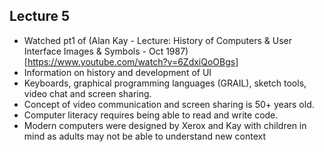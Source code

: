 ## Lecture 5

* Watched pt1 of (Alan Kay - Lecture: History of Computers & User Interface Images & Symbols - Oct 1987)[https://www.youtube.com/watch?v=6ZdxiQoOBgs]
* Information on history and development of UI
* Keyboards, graphical programming languages (GRAIL), sketch tools, video chat and screen sharing.
* Concept of video communication and screen sharing is 50+ years old.
* Computer literacy requires being able to read and write code.
* Modern computers were designed by Xerox and Kay with children in mind as adults may not be able to understand new context